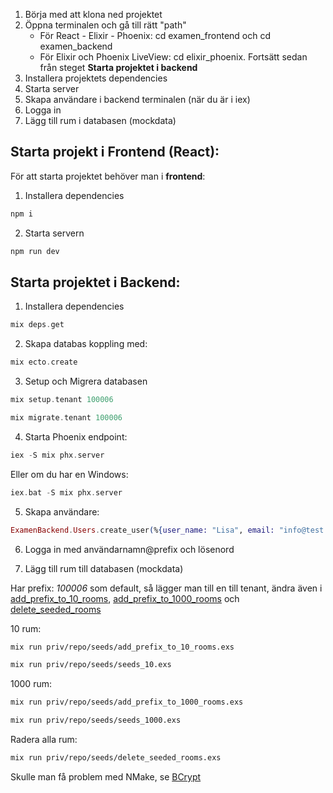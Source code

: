 1. Börja med att klona ned projektet
2. Öppna terminalen och gå till rätt "path"
    * För React - Elixir - Phoenix: cd examen_frontend och cd examen_backend
    * För Elixir och Phoenix LiveView: cd elixir_phoenix. Fortsätt sedan från steget **Starta projektet i backend**
3. Installera projektets dependencies
4. Starta server
5. Skapa användare i backend terminalen (när du är i iex)
6. Logga in
7. Lägg till rum i databasen (mockdata)


## Starta projekt i **Frontend** (React):

För att starta projektet behöver man i **frontend**:

1. Installera dependencies
```bash
npm i
```
2. Starta servern
```bash
npm run dev
```

## Starta projektet i **Backend**:
1. Installera dependencies 

```elixir
mix deps.get
```

2. Skapa databas koppling med:
```elixir
mix ecto.create
```

3. Setup och Migrera databasen
```elixir
mix setup.tenant 100006

mix migrate.tenant 100006
```

4. Starta Phoenix endpoint:
```elixir
iex -S mix phx.server
```
Eller om du har en Windows:
```elixir
iex.bat -S mix phx.server
```

5. Skapa användare:
```elixir
ExamenBackend.Users.create_user(%{user_name: "Lisa", email: "info@test.com", name: "Lisa", password: "Password123!"}, [prefix: "100006"])
```

6. Logga in med användarnamn@prefix och lösenord

7. Lägg till rum till databasen (mockdata)

Har prefix: *100006* som default, så lägger man till en till tenant, ändra även i [add_prefix_to_10_rooms](priv/repo/seeds/add_prefix_to_10_rooms.exs), [add_prefix_to_1000_rooms](priv/repo/seeds/add_prefix_to_1000_rooms.exs) och [delete_seeded_rooms](priv/repo/seeds/delete_seeded_rooms.exs)

10 rum:
```bash
mix run priv/repo/seeds/add_prefix_to_10_rooms.exs
``` 
```bash
mix run priv/repo/seeds/seeds_10.exs
```
1000 rum:
```bash
mix run priv/repo/seeds/add_prefix_to_1000_rooms.exs
``` 
```bash
mix run priv/repo/seeds/seeds_1000.exs
```

Radera alla rum:
```bash
mix run priv/repo/seeds/delete_seeded_rooms.exs
```

Skulle man få problem med NMake, se [BCrypt](/dokumentation.md)
